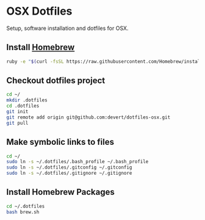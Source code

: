 # OSX Dotfiles

Setup, software installation and dotfiles for OSX.

## Install [Homebrew](http://brew.sh/)

```sh
ruby -e "$(curl -fsSL https://raw.githubusercontent.com/Homebrew/install/master/install)"
```

## Checkout dotfiles project

```sh
cd ~/
mkdir .dotfiles
cd .dotfiles
git init
git remote add origin git@github.com:devert/dotfiles-osx.git
git pull
```

## Make symbolic links to files

```sh
cd ~/
sudo ln -s ~/.dotfiles/.bash_profile ~/.bash_profile
sudo ln -s ~/.dotfiles/.gitconfig ~/.gitconfig
sudo ln -s ~/.dotfiles/.gitignore ~/.gitignore
```

## Install Homebrew Packages

```sh
cd ~/.dotfiles
bash brew.sh
```
